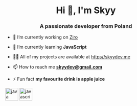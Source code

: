 <h1 align="center">Hi 👋, I'm Skyy</h1>
<h3 align="center">A passionate developer from Poland</h3>

- 🔭 I’m currently working on [Ziro](https://ziro.wtf)

- 🌱 I’m currently learning **JavaScript**

- 👨‍💻 All of my projects are available at [https//skyydev.me](https//skyydev.me)

- 📫 How to reach me **skyydev@gmail.com**

- ⚡ Fun fact **my favourite drink is apple juice**

<p align="left"><img src="https://devicons.github.io/devicon/devicon.git/icons/java/java-original-wordmark.svg" alt="java" width="40" height="40"/> <img src="https://devicons.github.io/devicon/devicon.git/icons/javascript/javascript-original.svg" alt="javascript" width="40" height="40"/></p>

